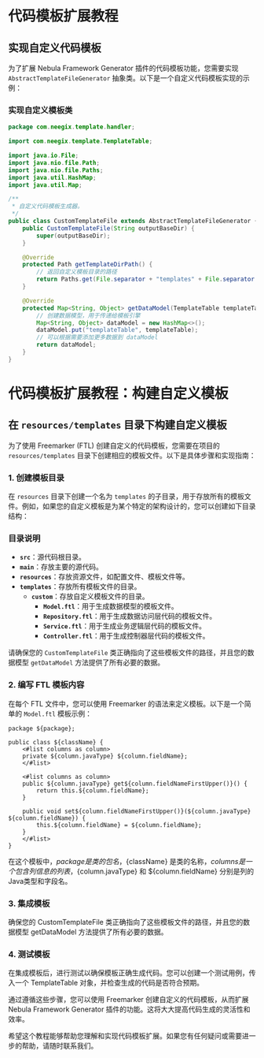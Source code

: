 # 代码模板扩展教程

## 实现自定义代码模板

为了扩展 Nebula Framework Generator 插件的代码模板功能，您需要实现 `AbstractTemplateFileGenerator` 抽象类。以下是一个自定义代码模板实现的示例：

### 实现自定义模板类

```java
package com.neegix.template.handler;

import com.neegix.template.TemplateTable;

import java.io.File;
import java.nio.file.Path;
import java.nio.file.Paths;
import java.util.HashMap;
import java.util.Map;

/**
 * 自定义代码模板生成器。
 */
public class CustomTemplateFile extends AbstractTemplateFileGenerator {
    public CustomTemplateFile(String outputBaseDir) {
        super(outputBaseDir);
    }

    @Override
    protected Path getTemplateDirPath() {
        // 返回自定义模板目录的路径
        return Paths.get(File.separator + "templates" + File.separator + "custom");
    }

    @Override
    protected Map<String, Object> getDataModel(TemplateTable templateTable) {
        // 创建数据模型，用于传递给模板引擎
        Map<String, Object> dataModel = new HashMap<>();
        dataModel.put("templateTable", templateTable);
        // 可以根据需要添加更多数据到 dataModel
        return dataModel;
    }
}
```

# 代码模板扩展教程：构建自定义模板

## 在 `resources/templates` 目录下构建自定义模板

为了使用 Freemarker (FTL) 创建自定义的代码模板，您需要在项目的 `resources/templates` 目录下创建相应的模板文件。以下是具体步骤和实现指南：

### 1. 创建模板目录

在 `resources` 目录下创建一个名为 `templates` 的子目录，用于存放所有的模板文件。例如，如果您的自定义模板是为某个特定的架构设计的，您可以创建如下目录结构：

### 目录说明

- **`src`**：源代码根目录。
- **`main`**：存放主要的源代码。
- **`resources`**：存放资源文件，如配置文件、模板文件等。
- **`templates`**：存放所有模板文件的目录。
  - **`custom`**：存放自定义模板文件的目录。
    - **`Model.ftl`**：用于生成数据模型的模板文件。
    - **`Repository.ftl`**：用于生成数据访问层代码的模板文件。
    - **`Service.ftl`**：用于生成业务逻辑层代码的模板文件。
    - **`Controller.ftl`**：用于生成控制器层代码的模板文件。

请确保您的 `CustomTemplateFile` 类正确指向了这些模板文件的路径，并且您的数据模型 `getDataModel` 方法提供了所有必要的数据。

### 2. 编写 FTL 模板内容

在每个 FTL 文件中，您可以使用 Freemarker 的语法来定义模板。以下是一个简单的 `Model.ftl` 模板示例：

```ftl
package ${package};

public class ${className} {
    <#list columns as column>
    private ${column.javaType} ${column.fieldName};
    </#list>

    <#list columns as column>
    public ${column.javaType} get${column.fieldNameFirstUpper()}() {
        return this.${column.fieldName};
    }

    public void set${column.fieldNameFirstUpper()}(${column.javaType} ${column.fieldName}) {
        this.${column.fieldName} = ${column.fieldName};
    }
    </#list>
}
```

在这个模板中，${package} 是类的包名，${className} 是类的名称，${columns} 是一个包含列信息的列表，${column.javaType} 和 ${column.fieldName} 分别是列的Java类型和字段名。

### 3. 集成模板
确保您的 CustomTemplateFile 类正确指向了这些模板文件的路径，并且您的数据模型 getDataModel 方法提供了所有必要的数据。

### 4. 测试模板
在集成模板后，进行测试以确保模板正确生成代码。您可以创建一个测试用例，传入一个 TemplateTable 对象，并检查生成的代码是否符合预期。

通过遵循这些步骤，您可以使用 Freemarker 创建自定义的代码模板，从而扩展 Nebula Framework Generator 插件的功能。这将大大提高代码生成的灵活性和效率。

希望这个教程能够帮助您理解和实现代码模板扩展。如果您有任何疑问或需要进一步的帮助，请随时联系我们。